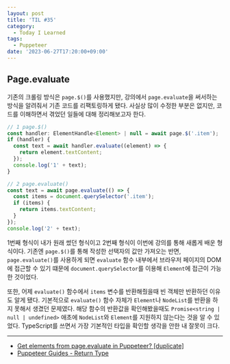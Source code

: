 ```yaml
---
layout: post
title: 'TIL #35'
category:
  - Today I Learned
tags:
  - Puppeteer
date: '2023-06-27T17:20:00+09:00'
---
```


## Page.evaluate

기존의 크롤링 방식은 `page.$()`를 사용했지만, 강의에서 `page.evaluate`을 써서하는 방식을 알려줘서 기존 코드를 리팩토링하게 됐다. 사실상 많이 수정한 부분은 없지만, 코드를 이해하면서 겪었던 일들에 대해 정리해보고자 한다.

```js
// 1 page.$()
const handler: ElementHandle<Element> | null = await page.$('.item');
if (handler) {
  const text = await handler.evaluate((element) => {
    return element.textContent;
  });
  console.log('1' + text);
}

// 2 page.evaluate()
const text = await page.evaluate(() => {
  const items = document.querySelector('.item');
  if (items) {
    return items.textContent;
  }
});
console.log('2' + text);
```

1번째 형식이 내가 원래 썼던 형식이고 2번째 형식이 이번에 강의를 통해 새롭게 배운 형식이다. 기존엔 `page.$()`를 통해 작성한 선택자의 값만 가져오는 반면, `page.evaluate()`를 사용하게 되면 `evaluate` 함수 내부에서 브라우저 페이지의 DOM에 접근할 수 있기 떄문에 `document.querySelector`를 이용해 `Element`에 접근이 가능한 것이었다.

또한, 어제 `evaluate()` 함수에서 `items` 변수를 반환해줬을때 빈 객체만 반환하던 이유도 알게 됐다. 기본적으로 `evaluate()` 함수 자체가 `Element`나 `NodeList`를 반환을 하지 못해서 생겼던 문제였다. 해당 함수의 반환값을 확인해봤을때도 `Promise<string | null | undefined>` 애초에 `NodeList`와 `Element`를 지원하지 않는다는 것을 알 수 있었다. TypeScript를 쓰면서 가장 기본적인 타입을 확인할 생각을 안한 내 잘못이 크다.

---

- [Get elements from page.evaluate in Puppeteer? [duplicate]](https://stackoverflow.com/questions/53032903/get-elements-from-page-evaluate-in-puppeteer)
- [Puppeteer Guides - Return Type](https://pptr.dev/guides/evaluate-javascript#return-types)

